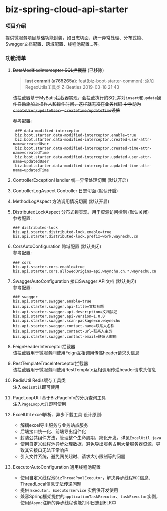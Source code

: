 # biz-spring-cloud-api-starter

### 项目介绍
提供微服务项目基础功能封装，如日志切面、统一异常处理、分布式锁、Swagger文档配置、跨域配置、线程池配置...等。

### 功能清单
1. ~~DataModifiedInterceptor SQL拦截器~~ (已移除)

    > **last commit (a765265a)**: feat(biz-boot-starter-common): 添加RegexUtils工具类 Z-Beatles 2019-03-18 21:43
    
    ~~该拦截器基于MyBatis拦截器实现，会拦截执行的SQL并对`insert`和`update`操作自动添加上操作人和操作时间，这样就无须在业务代码
    中手动为`createUser/updateUser`、`createTime/updateTime`设值~~

    ~~参考配置:~~
    ```
     ### data-modified-interceptor
     biz.boot.starter.data-modified-interceptor.enable=true
     biz.boot.starter.data-modified-interceptor.created-user-attr-name=createdUser
     biz.boot.starter.data-modified-interceptor.created-time-attr-name=createdTime
     biz.boot.starter.data-modified-interceptor.updated-user-attr-name=updatedUser
     biz.boot.starter.data-modified-interceptor.updated-time-attr-name=updatedTime
    ```
    
2. ControllerExceptionHandler 统一异常处理切面 (默认开启)

3. ControllerLogAspect Controller 日志切面 (默认开启)

4. MethodLogAspect 方法调用情况切面 (默认开启)

5. DistributedLockAspect 分布式锁实现，用于资源访问控制 (默认关闭)  
    参考配置:
    ```
    ### distributed-lock
    biz.api.starter.distributed-lock.enable=true
    biz.api.starter.distributed-lock.prefix=work.waynechu.cn
    ```

6. CorsAutoConfiguration 跨域配置 (默认关闭)  
    参考配置:
    ```
    ### cors
    biz.api.starter.cors.enable=true
    biz.api.starter.cors.allowedOrigins=api.waynchu.cn,*.waynechu.cn
    ```

7. SwaggerAutoConfiguration 接口Swagger API文档 (默认关闭)  
    参考配置:
    ```
    ### swagger
    biz.api.starter.swagger.enable=true
    biz.api.starter.swagger.api-title=文档标题
    biz.api.starter.swagger.api-description=文档描述
    biz.api.starter.swagger.api-version=1.0.0
    biz.api.starter.swagger.scan-package=cn.waynechu
    biz.api.starter.swagger.contact-name=联系人名称
    biz.api.starter.swagger.contact-url=联系人主页
    biz.api.starter.swagger.contact-email=联系人邮箱
    ```

8. FeignHeaderInterceptor拦截器  
    该拦截器用于微服务间使用Feign互相调用传递header请求头信息

9. RestTemplateTraceInterceptor拦截器  
   该拦截器用于微服务间使用RestTemplate互相调用传递header请求头信息
   
10. RedisUtil Redis缓存工具类  
    注入`RedisUtil`即可使用

11. PageLoopUtil 基于BizPageInfo的分页查询工具  
    注入`PageLoopUtil`即可使用

12. ExcelUtil excel解析、异步下载工具
    设计原则:  
    - 解耦excel导出服务与业务站点服务
    - 后端接口统一化、前端导出组件化
    - 封装公共组件方法，管理整个生命周期，简化开发。详见`ExcelUtil.java`
    - 使用自定义线程池异步处理数据，避免导出服务占用大量服务器资源，导致其它接口无法正常响应
    - 引入文件系统，避免网关超时、请求大小限制等的问题
    
13. ExecutorAutoConfiguration 通用线程池配置
    - 使用自定义线程池`BizThreadPoolExecutor`，解决异步线程`MDC`信息、ThreadLocal信息无法传递问题
    - 提供 `Executor`、`ExecutorService` 实例供开发使用
    - 兼容Spring框架提供的`applicationTaskExecutor`、`taskExecutor`实例，使用`@Async`注解的异步线程也能打印日志到ELK中